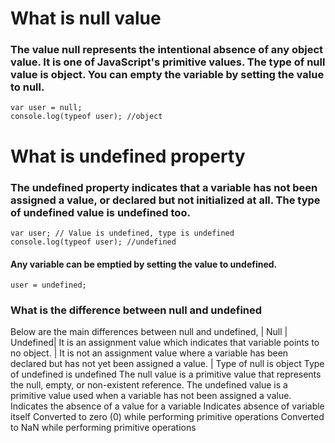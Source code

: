 # What is null value

### The value null represents the intentional absence of any object value. It is one of JavaScript's primitive values. The type of null value is object. You can empty the variable by setting the value to null.

    var user = null;
    console.log(typeof user); //object

# What is undefined property

### The undefined property indicates that a variable has not been assigned a value, or declared but not initialized at all. The type of undefined value is undefined too.

    var user; // Value is undefined, type is undefined
    console.log(typeof user); //undefined

#### Any variable can be emptied by setting the value to undefined.

    user = undefined;

### What is the difference between null and undefined

Below are the main differences between null and undefined,
| Null | Undefined| 
It is an assignment value which indicates that variable points to no object.  |	It is not an assignment value where a variable has been declared but has not yet been assigned a value. |
Type of null is object 	Type of undefined is undefined
The null value is a primitive value that represents the null, empty, or non-existent reference. 	The undefined value is a primitive value used when a variable has not been assigned a value.
Indicates the absence of a value for a variable 	Indicates absence of variable itself
Converted to zero (0) while performing primitive operations 	Converted to NaN while performing primitive operations
